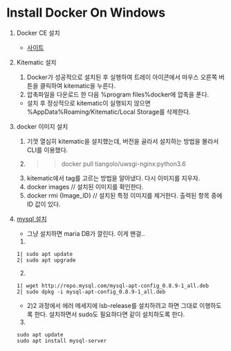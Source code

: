 # Install Docker On Windows

1. Docker CE 설치 
    - [사이트](https://store.docker.com/editions/community/docker-ce-desktop-windows)
2. Kitematic 설치
    1. Docker가 성공적으로 설치된 후 실행하여 트레이 아이콘에서 마우스 오른쪽 버튼을 클릭하여 kitematic을 누른다.
    2. 압축파일을 다운로드 한 다음 %program files%docker에 압축을 푼다.
    * 설치 후 정상적으로 kitematic이 실행되지 않으면 %AppData%Roaming/Kitematic/Local Storage를 삭제한다.

3. docker 이미지 설치
    1. 기껏 열심히 kitematic을 설치했는데, 버전을 골라서 설치하는 방법을 몰라서 CLI를 이용했다.
    2. >> docker pull tiangolo/uwsgi-nginx:python3.6
    3. kitematic에서 tag를 고르는 방법을 알아냈다. 다시 이미지를 지우자.
    4. docker images // 설치된 이미지를 확인한다.
    5. docker rmi {Image_ID} // 설치된 특정 이미지를 제거한다. 출력된 항목 중에 ID 값이 있다.

4. [mysql 설치](https://tecadmin.net/install-mysql-server-on-debian9-stretch/)
    * 그냥 설치하면 maria DB가 깔린다. 이게 왠걸..
    1)
    ```
    1| sudo apt update 
    2| sudo apt upgrade
    ```
    2)
    ```
    1| wget http://repo.mysql.com/mysql-apt-config_0.8.9-1_all.deb
    2| sudo dpkg -i mysql-apt-config_0.8.9-1_all.deb
    ```
    - 2)2 과정에서 에러 메세지에 lsb-release를 설치하려고 하면 그대로 이행하도록 한다. 설치하면서 sudo도 필요하다면 같이 설치하도록 한다.
    3)
    ```
    sudo apt update 
    sudo apt install mysql-server
    ```
    
